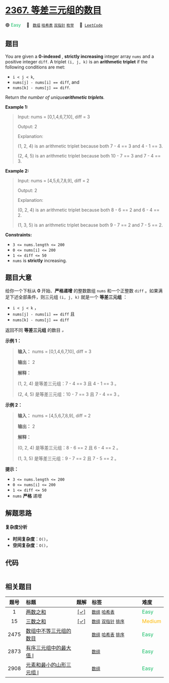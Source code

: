 # [2367. 等差三元组的数目](https://leetcode.com/problems/number-of-arithmetic-triplets)

🟢 <font color=#15bd66>Easy</font>&emsp; 🔖&ensp; [`数组`](/outline/tag/array.md) [`哈希表`](/outline/tag/hash-table.md) [`双指针`](/outline/tag/two-pointers.md) [`枚举`](/outline/tag/enumeration.md)&emsp; 🔗&ensp;[`LeetCode`](https://leetcode.com/problems/number-of-arithmetic-triplets)

## 题目

You are given a **0-indexed** , **strictly increasing** integer array `nums`
and a positive integer `diff`. A triplet `(i, j, k)` is an **arithmetic
triplet** if the following conditions are met:

  * `i < j < k`,
  * `nums[j] - nums[i] == diff`, and
  * `nums[k] - nums[j] == diff`.

Return _the number of unique**arithmetic triplets**._



**Example 1:**

> Input: nums = [0,1,4,6,7,10], diff = 3
> 
> Output: 2
> 
> Explanation:
> 
> (1, 2, 4) is an arithmetic triplet because both 7 - 4 == 3 and 4 - 1 == 3.
> 
> (2, 4, 5) is an arithmetic triplet because both 10 - 7 == 3 and 7 - 4 == 3. 

**Example 2:**

> Input: nums = [4,5,6,7,8,9], diff = 2
> 
> Output: 2
> 
> Explanation:
> 
> (0, 2, 4) is an arithmetic triplet because both 8 - 6 == 2 and 6 - 4 == 2.
> 
> (1, 3, 5) is an arithmetic triplet because both 9 - 7 == 2 and 7 - 5 == 2.

**Constraints:**

  * `3 <= nums.length <= 200`
  * `0 <= nums[i] <= 200`
  * `1 <= diff <= 50`
  * `nums` is **strictly** increasing.


## 题目大意

给你一个下标从 **0** 开始、**严格递增** 的整数数组 `nums` 和一个正整数 `diff` 。如果满足下述全部条件，则三元组 `(i, j,
k)` 就是一个 **等差三元组** ：

  * `i < j < k` ，
  * `nums[j] - nums[i] == diff` 且
  * `nums[k] - nums[j] == diff`

返回不同 **等差三元组** 的数目 _。_



**示例 1：**

> 
> 
> 
> 
> 
> **输入：** nums = [0,1,4,6,7,10], diff = 3
> 
> **输出：** 2
> 
> **解释：**
> 
> (1, 2, 4) 是等差三元组：7 - 4 == 3 且 4 - 1 == 3 。
> 
> (2, 4, 5) 是等差三元组：10 - 7 == 3 且 7 - 4 == 3 。
> 
> 

**示例 2：**

> 
> 
> 
> 
> 
> **输入：** nums = [4,5,6,7,8,9], diff = 2
> 
> **输出：** 2
> 
> **解释：**
> 
> (0, 2, 4) 是等差三元组：8 - 6 == 2 且 6 - 4 == 2 。
> 
> (1, 3, 5) 是等差三元组：9 - 7 == 2 且 7 - 5 == 2 。
> 
> 



**提示：**

  * `3 <= nums.length <= 200`
  * `0 <= nums[i] <= 200`
  * `1 <= diff <= 50`
  * `nums` **严格** 递增


## 解题思路

#### 复杂度分析

- **时间复杂度**：`O()`，
- **空间复杂度**：`O()`，

## 代码

```javascript

```

## 相关题目

<!-- prettier-ignore -->
| 题号 | 标题 | 题解 | 标签 | 难度 |
| :------: | :------ | :------: | :------ | :------ |
| 1 | [两数之和](https://leetcode.com/problems/two-sum) | [[✓]](/problem/0001) |  [`数组`](/outline/tag/array.md) [`哈希表`](/outline/tag/hash-table.md) | <font color=#15bd66>Easy</font> |
| 15 | [三数之和](https://leetcode.com/problems/3sum) | [[✓]](/problem/0015) |  [`数组`](/outline/tag/array.md) [`双指针`](/outline/tag/two-pointers.md) [`排序`](/outline/tag/sorting.md) | <font color=#ffb800>Medium</font> |
| 2475 | [数组中不等三元组的数目](https://leetcode.com/problems/number-of-unequal-triplets-in-array) |  |  [`数组`](/outline/tag/array.md) [`哈希表`](/outline/tag/hash-table.md) [`排序`](/outline/tag/sorting.md) | <font color=#15bd66>Easy</font> |
| 2873 | [有序三元组中的最大值 I](https://leetcode.com/problems/maximum-value-of-an-ordered-triplet-i) |  |  [`数组`](/outline/tag/array.md) | <font color=#15bd66>Easy</font> |
| 2908 | [元素和最小的山形三元组 I](https://leetcode.com/problems/minimum-sum-of-mountain-triplets-i) |  |  [`数组`](/outline/tag/array.md) | <font color=#15bd66>Easy</font> |

<style>
.blue {
    background-color: #096dd9;
    padding: 0.25rem 0.5rem;
    margin: 0;
    font-size: 0.85em;
    border-radius: 3px;
    color: white;
    font-weight: 500;
}
table th:first-of-type { width: 10%; }
table th:nth-of-type(2) { width: 35%; }
table th:nth-of-type(3) { width: 10%; }
table th:nth-of-type(4) { width: 35%; }
table th:nth-of-type(5) { width: 10%; }
</style>
